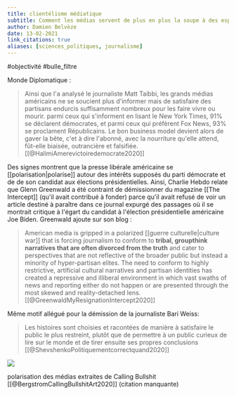 ```yaml
---
title: clientélisme médiatique
subtitle: Comment les médias servent de plus en plus la soupe à des esprits partisans
author: Damien Belvèze
date: 13-02-2021
link_citations: true
aliases: [sciences_politiques, journalisme]
---
```


#objectivité
#bulle_filtre

Monde Diplomatique : 

> Ainsi que l'a analysé le journaliste Matt Taibbi, les grands médias américains ne se soucient plus d'informer mais de satisfaire des partisans endurcis suffisamment nombreux pour les faire vivre ou mourir. parmi ceux qui s'informent en lisant le New York Times, 91% se déclarent démocrates, et parmi ceux qui préfèrent Fox News, 93% se proclament Républicains. Le bon business model devient alors de gaver la bête, c'et à dire l'abonné, avec la nourriture qu'elle attend, fût-elle biaisée, outrancière et falsifiée.[[@HalimiAmerevictoiredemocrate2020]]

Des signes montrent que la presse libérale américaine se [[polarisation|polarise]] autour des intérêts supposés du parti démocrate et de de son candidat aux élections présidentielles. Ainsi, Charlie Hebdo relate que Glenn Greenwald a été contraint de démissionner du magazine [[The Intercept]] (qu'il avait contribué à fonder) parce qu'il avait refusé de voir un article destiné à paraître dans ce journal expurgé des passages où il se montrait critique à l'égart du candidat à l'élection présidentielle américaine Joe Biden. Greenwald ajoute sur son blog : 

>American media is gripped in a polarized [[guerre culturelle|culture war]] that is forcing journalism to conform to **tribal, groupthink narratives that are often divorced from the truth** and cater to perspectives that are not reflective of the broader public but instead a minority of hyper-partisan elites. The need to conform to highly restrictive, artificial cultural narratives and partisan identities has created a repressive and illiberal environment in which vast swaths of news and reporting either do not happen or are presented through the most skewed and reality-detached lens.
[[@GreenwaldMyResignationIntercept2020]]

Même motif allégué pour la démission de la journaliste Bari Weiss: 

> Les histoires sont choisies et racontées de manière à satisfaire le public le plus restreint, plutôt que de permettre à un public curieux de lire sur le monde et de tirer ensuite ses propres conclusions [[@ShevshenkoPolitiquementcorrectquand2020]]

![](news_polarisation.png)

polarisation des médias extraites de Calling Bullshit [[@BergstromCallingBullshitArt2020]]
(citation manquante)